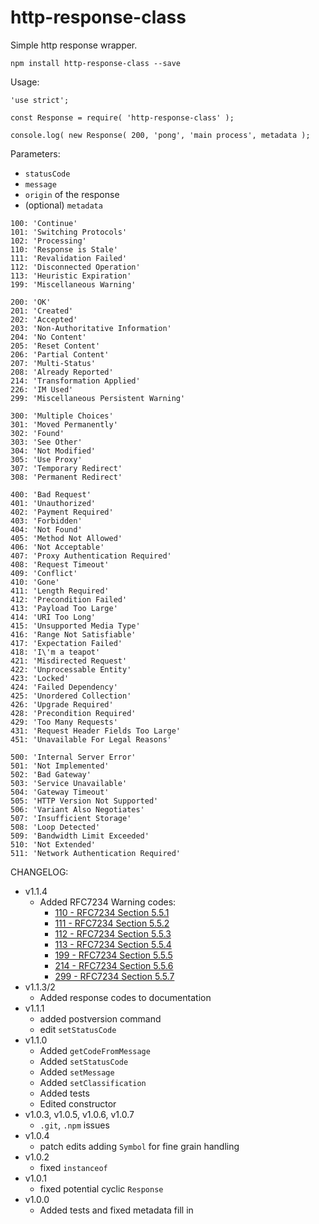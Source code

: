 # http-response-class

Simple http response wrapper.

`npm install http-response-class --save`

Usage:

```
'use strict';

const Response = require( 'http-response-class' );

console.log( new Response( 200, 'pong', 'main process', metadata );
```

Parameters:

- `statusCode`
- `message`
- `origin` of the response
- (optional) `metadata`


```
100: 'Continue'
101: 'Switching Protocols'
102: 'Processing'
110: 'Response is Stale'
111: 'Revalidation Failed'
112: 'Disconnected Operation'
113: 'Heuristic Expiration'
199: 'Miscellaneous Warning'

200: 'OK'
201: 'Created'
202: 'Accepted'
203: 'Non-Authoritative Information'
204: 'No Content'
205: 'Reset Content'
206: 'Partial Content'
207: 'Multi-Status'
208: 'Already Reported'
214: 'Transformation Applied'
226: 'IM Used'
299: 'Miscellaneous Persistent Warning'

300: 'Multiple Choices'
301: 'Moved Permanently'
302: 'Found'
303: 'See Other'
304: 'Not Modified'
305: 'Use Proxy'
307: 'Temporary Redirect'
308: 'Permanent Redirect'

400: 'Bad Request'
401: 'Unauthorized'
402: 'Payment Required'
403: 'Forbidden'
404: 'Not Found'
405: 'Method Not Allowed'
406: 'Not Acceptable'
407: 'Proxy Authentication Required'
408: 'Request Timeout'
409: 'Conflict'
410: 'Gone'
411: 'Length Required'
412: 'Precondition Failed'
413: 'Payload Too Large'
414: 'URI Too Long'
415: 'Unsupported Media Type'
416: 'Range Not Satisfiable'
417: 'Expectation Failed'
418: 'I\'m a teapot'
421: 'Misdirected Request'
422: 'Unprocessable Entity'
423: 'Locked'
424: 'Failed Dependency'
425: 'Unordered Collection'
426: 'Upgrade Required'
428: 'Precondition Required'
429: 'Too Many Requests'
431: 'Request Header Fields Too Large'
451: 'Unavailable For Legal Reasons'

500: 'Internal Server Error'
501: 'Not Implemented'
502: 'Bad Gateway'
503: 'Service Unavailable'
504: 'Gateway Timeout'
505: 'HTTP Version Not Supported'
506: 'Variant Also Negotiates'
507: 'Insufficient Storage'
508: 'Loop Detected'
509: 'Bandwidth Limit Exceeded'
510: 'Not Extended'
511: 'Network Authentication Required'
```

CHANGELOG:

- v1.1.4
    - Added RFC7234 Warning codes:
        - [110 - RFC7234 Section 5.5.1](https://tools.ietf.org/html/rfc7234#section-5.5.1)
        - [111 - RFC7234 Section 5.5.2](https://tools.ietf.org/html/rfc7234#section-5.5.2)
        - [112 - RFC7234 Section 5.5.3](https://tools.ietf.org/html/rfc7234#section-5.5.3)
        - [113 - RFC7234 Section 5.5.4](https://tools.ietf.org/html/rfc7234#section-5.5.4)
        - [199 - RFC7234 Section 5.5.5](https://tools.ietf.org/html/rfc7234#section-5.5.5)
        - [214 - RFC7234 Section 5.5.6](https://tools.ietf.org/html/rfc7234#section-5.5.6)
        - [299 - RFC7234 Section 5.5.7](https://tools.ietf.org/html/rfc7234#section-5.5.7)
- v1.1.3/2
    - Added response codes to documentation
- v1.1.1
    - added postversion command
    - edit `setStatusCode`
- v1.1.0
    - Added `getCodeFromMessage`
    - Added `setStatusCode`
    - Added `setMessage`
    - Added `setClassification`
    - Added tests
    - Edited constructor
- v1.0.3, v1.0.5, v1.0.6, v1.0.7
    - `.git`, `.npm` issues
- v1.0.4
    - patch edits adding `Symbol` for fine grain handling
- v1.0.2
    - fixed `instanceof`
- v1.0.1
    - fixed potential cyclic `Response`
- v1.0.0
    - Added tests and fixed metadata fill in